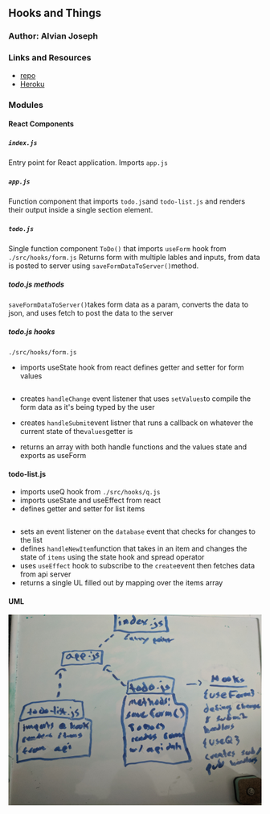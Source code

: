 

## Hooks and Things

### Author: Alvian Joseph

### Links and Resources
* [repo](https://github.com/alvian-401-advanced-javascript/lab-32)
* [Heroku](https://alvian-lab-09.herokuapp.com/api/v1/todo)

### Modules
#### React Components
##### `index.js`
Entry point for React application. Imports `app.js`

##### `app.js`
Function component that imports `todo.js`and `todo-list.js` and renders their output
inside a single section element.

##### `todo.js`
Single function component `ToDo()` that
imports `useForm` hook from `./src/hooks/form.js` 
Returns form with multiple lables and inputs, from data
is posted to server using `saveFormDataToServer()`method.

##### todo.js methods
`saveFormDataToServer()`takes form data as a param, converts the data to json,
and uses fetch to post the data to the server

##### todo.js hooks
`./src/hooks/form.js`
* imports useState hook from react
defines getter and setter for form values 
```const [values, setValues] = useState({});
```
* creates `handleChange` event listener that uses `setValues`to
compile the form data as it's being typed by the user

* creates `handleSubmit`event listner that runs a callback on whatever the
current state of the`values`getter is

* returns an array with both handle functions and the values state and exports as useForm 

#### todo-list.js 
* imports useQ hook from `./src/hooks/q.js`
* imports useState and useEffect from react 
* defines getter and setter for list items
```const [items, setItems] = useState([])
```
* sets an event listener on the `database` event that
checks for changes to the list
* defines `handleNewItem`function that takes in an item
and changes the state of `items` using the state hook
and spread operator
* uses `useEffect` hook to subscribe to the `create`event
then fetches data from api server
* returns a single UL filled out by mapping over the items array

#### UML
![UML Diagram](./src/assets/UML.jpg)